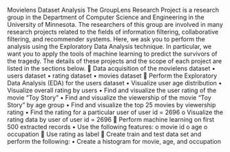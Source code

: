 Movielens Dataset Analysis
The GroupLens Research Project is a research group in the Department of Computer Science and Engineering in the University of Minnesota. 
The researchers of this group are involved in many research projects related to the fields of information filtering, collaborative 
filtering, and recommender systems. Here, we ask you to perform the analysis using the Exploratory Data Analysis technique. 
In particular, we want you to apply the tools of machine learning to predict the survivors of the tragedy. 
The details of these projects and the scope of each project are listed in the sections below.
	Data acquisition of the movielens dataset
•	users dataset
•	rating dataset
•	movies dataset
	Perform the Exploratory Data Analysis (EDA) for the users dataset
•	Visualize user age distribution
•	Visualize overall rating by users
•	Find and visualize the user rating of the movie “Toy Story”
•	Find and visualize the viewership of the movie “Toy Story” by age group
•	Find and visualize the top 25 movies by viewership rating
•	Find the rating for a particular user of user id = 2696
o	Visualize the rating data by user of user id = 2696
	Perform machine learning on first 500 extracted records
•	Use the following features:
o	movie id
o	age
o	occupation
	Use rating as label
	Create train and test data set and perform the following: 
•	Create a histogram for movie, age, and occupation
